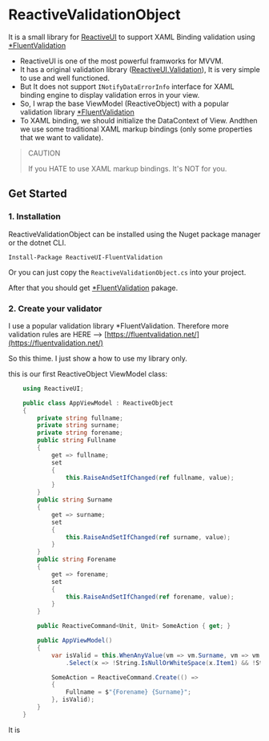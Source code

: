 # ReactiveValidationObject

It is a small library for [ReactiveUI](https://reactiveui.net/) to support XAML Binding validation using [\*FluentValidation](https://fluentvalidation.net/)

- ReactiveUI is one of the most powerful framworks for MVVM.
- It has a original validation library ([ReactiveUI.Validation](https://reactiveui.net/docs/handbook/user-input-validation/)), It is very simple to use and well functioned.
- But It does not support `INotifyDataErrorInfo` interface for XAML binding engine to display validation erros in your view.
- So, I wrap the base ViewModel (ReactiveObject) with a popular validation library [\*FluentValidation](https://fluentvalidation.net/)
- To XAML binding, we should initialize the DataContext of View. Andthen we use some traditional XAML markup bindings (only some properties that we want to validate).

> CAUTION
>
> If you HATE to use XAML markup bindings. It's NOT for you.

## Get Started

### 1. Installation

ReactiveValidationObject can be installed using the Nuget package manager or the dotnet CLI.

```
Install-Package ReactiveUI-FluentValidation
```

Or you can just copy the `ReactiveValidationObject.cs` into your project.

After that you should get [\*FluentValidation](https://fluentvalidation.net/) pakage.

### 2. Create your validator

I use a popular validation library \*FluentValidation. Therefore more validation rules are HERE --> [https://fluentvalidation.net/](https://fluentvalidation.net/)

So this thime. I just show a how to use my library only.

this is our first ReactiveObject ViewModel class:

```csharp
    using ReactiveUI;

    public class AppViewModel : ReactiveObject
    {
        private string fullname;
        private string surname;
        private string forename;
        public string Fullname
        {
            get => fullname;
            set
            {
                this.RaiseAndSetIfChanged(ref fullname, value);
            }
        }
        public string Surname
        {
            get => surname;
            set
            {
                this.RaiseAndSetIfChanged(ref surname, value);
            }
        }
        public string Forename
        {
            get => forename;
            set
            {
                this.RaiseAndSetIfChanged(ref forename, value);
            }
        }

        public ReactiveCommand<Unit, Unit> SomeAction { get; }

        public AppViewModel()
        {
            var isValid = this.WhenAnyValue(vm => vm.Surname, vm => vm.Forename)
                .Select(x => !String.IsNullOrWhiteSpace(x.Item1) && !String.IsNullOrWhiteSpace(x.Item2));

            SomeAction = ReactiveCommand.Create(() =>
            {
                Fullname = $"{Forename} {Surname}";
            }, isValid);
        }
    }
```

It is
